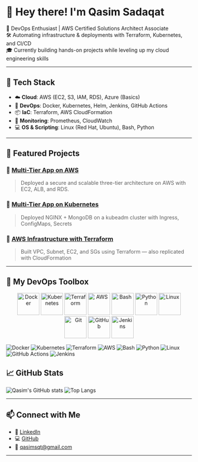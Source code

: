 # 👋 Hey there! I'm Qasim Sadaqat

🚀 DevOps Enthusiast | AWS Certified Solutions Architect Associate  
🛠️ Automating infrastructure & deployments with Terraform, Kubernetes, and CI/CD  
🎓 Currently building hands-on projects while leveling up my cloud engineering skills  

---

## 🧰 Tech Stack

- ☁️ **Cloud**: AWS (EC2, S3, IAM, RDS), Azure (Basics)
- 🚀 **DevOps**: Docker, Kubernetes, Helm, Jenkins, GitHub Actions
- 📦 **IaC**: Terraform, AWS CloudFormation
- 📡 **Monitoring**: Prometheus, CloudWatch
- 💻 **OS & Scripting**: Linux (Red Hat, Ubuntu), Bash, Python

---

## 📌 Featured Projects

### 🔹 [Multi-Tier App on AWS](https://github.com/qasimsqt/aws-three-tier-app)  
> Deployed a secure and scalable three-tier architecture on AWS with EC2, ALB, and RDS.


### 🔹 [Multi-Tier App on Kubernetes](https://github.com/qasimsqt/k8s-multi-tier-app)
> Deployed NGINX + MongoDB on a kubeadm cluster with Ingress, ConfigMaps, Secrets

### 🔹 [AWS Infrastructure with Terraform](https://github.com/qasimsqt/aws-terraform-infra)
> Built VPC, Subnet, EC2, and SGs using Terraform — also replicated with CloudFormation

---

## 🧰 My DevOps Toolbox

<p align="center">
  <img src="https://cdn.jsdelivr.net/gh/devicons/devicon/icons/docker/docker-original-wordmark.svg" width="60" height="60" alt="Docker"/>
  <img src="https://cdn.jsdelivr.net/gh/devicons/devicon/icons/kubernetes/kubernetes-plain-wordmark.svg" width="60" height="60" alt="Kubernetes"/>
  <img src="https://cdn.jsdelivr.net/gh/devicons/devicon/icons/terraform/terraform-original-wordmark.svg" width="60" height="60" alt="Terraform"/>
  <img src="https://cdn.jsdelivr.net/gh/devicons/devicon/icons/amazonwebservices/amazonwebservices-original-wordmark.svg" width="60" height="60" alt="AWS"/>
  <img src="https://cdn.jsdelivr.net/gh/devicons/devicon/icons/bash/bash-original.svg" width="60" height="60" alt="Bash"/>
  <img src="https://cdn.jsdelivr.net/gh/devicons/devicon/icons/python/python-original-wordmark.svg" width="60" height="60" alt="Python"/>
  <img src="https://cdn.jsdelivr.net/gh/devicons/devicon/icons/linux/linux-original.svg" width="60" height="60" alt="Linux"/>
  <img src="https://cdn.jsdelivr.net/gh/devicons/devicon/icons/git/git-original.svg" width="60" height="60" alt="Git"/>
  <img src="https://cdn.jsdelivr.net/gh/devicons/devicon/icons/github/github-original.svg" width="60" height="60" alt="GitHub"/>
  <img src="https://cdn.jsdelivr.net/gh/devicons/devicon/icons/jenkins/jenkins-original.svg" width="60" height="60" alt="Jenkins"/>

  
</p>

![Docker](https://img.shields.io/badge/Docker-2496ED?style=for-the-badge&logo=docker&logoColor=white)
![Kubernetes](https://img.shields.io/badge/Kubernetes-326CE5?style=for-the-badge&logo=kubernetes&logoColor=white)
![Terraform](https://img.shields.io/badge/Terraform-7B42BC?style=for-the-badge&logo=terraform&logoColor=white)
![AWS](https://img.shields.io/badge/AWS-232F3E?style=for-the-badge&logo=amazonaws&logoColor=white)
![Bash](https://img.shields.io/badge/Bash-4EAA25?style=for-the-badge&logo=gnubash&logoColor=white)
![Python](https://img.shields.io/badge/Python-3776AB?style=for-the-badge&logo=python&logoColor=white)
![Linux](https://img.shields.io/badge/Linux-FCC624?style=for-the-badge&logo=linux&logoColor=black)
![GitHub Actions](https://img.shields.io/badge/GitHub%20Actions-2088FF?style=for-the-badge&logo=githubactions&logoColor=white)
![Jenkins](https://img.shields.io/badge/Jenkins-D24939?style=for-the-badge&logo=jenkins&logoColor=white)



## 📈 GitHub Stats 

![Qasim's GitHub stats](https://github-readme-stats.vercel.app/api?username=qasimsqt&show_icons=true&theme=tokyonight)
![Top Langs](https://github-readme-stats.vercel.app/api/top-langs/?username=qasimsqt&layout=compact&theme=tokyonight)

---

## 📫 Connect with Me

- 💼 [LinkedIn](https://linkedin.com/in/qasim-sadaqat)
- 💻 [GitHub](https://github.com/qasimsqt)
- 📧 qasimsqt@gmail.com

---
